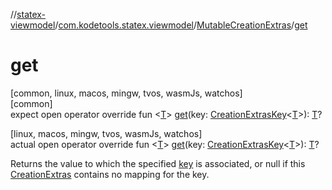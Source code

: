 //[statex-viewmodel](../../../index.md)/[com.kodetools.statex.viewmodel](../index.md)/[MutableCreationExtras](index.md)/[get](get.md)

# get

[common, linux, macos, mingw, tvos, wasmJs, watchos]\
[common]\
expect open operator override fun &lt;[T](get.md)&gt; [get](get.md)(key: [CreationExtrasKey](../-creation-extras-key/index.md)&lt;[T](get.md)&gt;): [T](get.md)?

[linux, macos, mingw, tvos, wasmJs, watchos]\
actual open operator override fun &lt;[T](get.md)&gt; [get](get.md)(key: [CreationExtrasKey](../-creation-extras-key/index.md)&lt;[T](get.md)&gt;): [T](get.md)?

Returns the value to which the specified [key](get.md) is associated, or null if this [CreationExtras](../-creation-extras/index.md) contains no mapping for the key.
